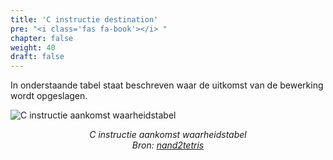 ```yaml
---
title: 'C instructie destination'
pre: "<i class='fas fa-book'></i> "
chapter: false
weight: 40
draft: false
---
```


In onderstaande tabel staat beschreven waar de uitkomst van de bewerking wordt opgeslagen.

![C instructie aankomst waarheidstabel ](/images/C_instruction_dest.png)
<div class="image_courtesy">
  C instructie aankomst waarheidstabel </br>
  Bron: 
   <a href="https://b1391bd6-da3d-477d-8c01-38cdf774495a.filesusr.com/ugd/44046b_b2cad2eea33847869b86c541683551a7.pdf" target="_blank">nand2tetris</a>
</div>

<style>
  div.image_courtesy {
    text-align: center;
    font-size: 100%;
    font-style: italic;
  }
</style>